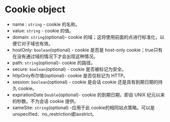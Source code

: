 # Cookie object

* name : `string` - cookie 的名称。
* value: `string` - cookie 的值。
* domain: `string`(optional)- cookie 的域；这将使用前面的点进行标准化，以便它对子域也有效。
* hostOnly: `boolean`(optional) - cookie 是否是 host-only cookie；true只有在没有通过域的情况下才会出现这种情况。
* path: `string`(optional)- cookie 的路径。
* secure: `boolean`(optional) - cookie 是否被标记为安全。
* httpOnly布尔值(optional)- cookie 是否仅标记为 HTTP。
* session: `boolean`(optional) - cookie 是会话 cookie 还是具有到期日期的持久 cookie。
* expirationDate `Double`(optional)- cookie 的到期日期，即自 UNIX 纪元以来的秒数。不为会话 cookie 提供。
* sameSite: `string`(optional) -应用于此 cookie的相同站点策略。可以是unspecified、no_restriction或laxstrict。
